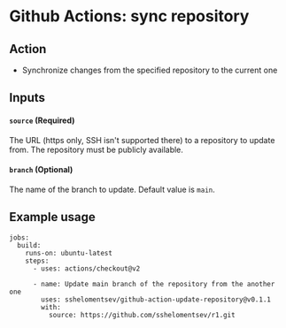 # Github Actions: sync repository

## Action
* Synchronize changes from the specified repository to the current one

## Inputs
#### `source` (Required)
The URL (https only, SSH isn't supported there) to a repository to update from.
The repository must be publicly available.

#### `branch` (Optional)
The name of the branch to update.
Default value is `main`.

## Example usage
```
jobs:
  build:
    runs-on: ubuntu-latest
    steps:
      - uses: actions/checkout@v2

      - name: Update main branch of the repository from the another one
        uses: sshelomentsev/github-action-update-repository@v0.1.1
        with:
          source: https://github.com/sshelomentsev/r1.git          
```
